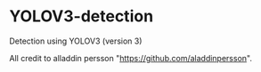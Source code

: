 # YOLOV3-detection 
Detection using YOLOV3 (version 3)

All credit to alladdin persson "https://github.com/aladdinpersson".
